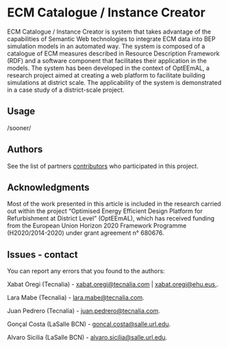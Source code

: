 # ECM Catalogue / Instance Creator

ECM Catalogue / Instance Creator is system that takes advantage of the capabilities of Semantic Web technologies to integrate ECM data into BEP simulation models in an automated way. The system is composed of a catalogue of ECM measures described in Resource Description Framework (RDF) and a software component that facilitates their application in the models. The system has been developed in the context of OptEEmAL, a research project aimed at creating a web platform to facilitate building simulations at district scale. The applicability of the system is demonstrated in a case study of a district-scale project.

## Usage

/sooner/

## Authors

See the list of partners [contributors](https://www.opteemal-project.eu/about-opteemal/partners.html) who participated in this project.

## Acknowledgments

Most of the work presented in this article is included in the research carried out within the project “Optimised Energy Efficient Design Platform for Refurbishment at District Level” (OptEEmAL), which has received funding from the European Union Horizon 2020 Framework Programme (H2020/2014-2020) under grant agreement n° 680676.

## Issues - contact

You can report any errors that you found to the authors: 

Xabat Oregi (Tecnalia) - xabat.oregi@tecnalia.com | xabat.oregi@ehu.eus,.

Lara Mabe (Tecnalia) - lara.mabe@tecnalia.com.

Juan Pedrero (Tecnalia) - juan.pedrero@tecnalia.com.

Gonçal Costa (LaSalle BCN) - goncal.costa@salle.url.edu.

Alvaro Sicilia (LaSalle BCN) - alvaro.sicilia@salle.url.edu.